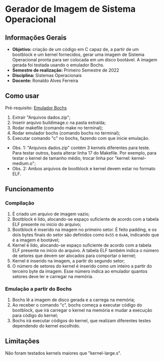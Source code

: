 # Gerador de Imagem de Sistema Operacional

## Informações Gerais
* <b> Objetivo: </b> criação de um código em C capaz de, a partir de um bootblock e um kernel fornecidos, gerar uma imagem de Sistema Operacional pronta para ser colocada em um disco bootável. A imagem gerada foi testada usando o emulador Bochs.
* <b> Semestre de realização: </b> Primeiro Semestre de 2022
* <b> Disciplina: </b> Sistemas Operacionais
* <b> Docente: </b> Ronaldo Alves Ferreira

## Como usar
Pré-requisito: [Emulador Bochs](https://bochs.sourceforge.io/getcurrent.html)

1. Extrair "Arquivos dados.zip";
2. Inserir arquivo buildimage.c na pasta extraída;
3. Rodar makefile (comando make no terminal);
4. Rodar emulador bochs (comando bochs no terminal);
5. Executar comando "c" no bochs, fazendo com que inicie emulação.

* Obs. 1: "Arquivos dados.zip" contém 3 kernels diferentes para teste. Para testar outros, basta alterar linha 17 do Makefile. Por exemplo, para testar o kernel de tamanho médio, trocar linha por "kernel: kernel-medium.o";
* Obs. 2: Ambos arquivos de bootblock e kernel devem estar no formato ELF.

## Funcionamento

### Compilação
1. É criado um arquivo de imagem vazio;
2. Bootblock é lido, alocando-se espaço suficiente de acordo com a tabela ELF presente no início do arquivo;
3. Bootblock é inserido na imagem no primeiro setor. É feito padding, e os dois bytes finais do setor são definidos como `0x55` e `0xAA`, indicando que é a imagem é bootável;
4. Kernel é lido, alocando-se espaço suficiente de acordo com a tabela ELF presente no início do arquivo. A tabela ELF também indica o número de setores que devem ser alocados para comportar o kernel;
5. Kernel é inserido na imagem, a partir do segundo setor;
6. O número de setores do kernel é inserido como um inteiro a partir do terceiro byte da imagem. Esse número indica ao emulador quantos setores deve ler e carregar na memória.

### Emulação a partir do Bochs
1. Bochs lê a imagem de disco gerada e a carrega na memória;
2. Ao receber o comando "c", bochs começa a executar código do bootblock, que irá carregar o kernel na memória e mudar a execução para código do kernel;
3. Bochs irá executar códigos do kernel, que realizam diferentes testes dependendo do kernel escolhido.

## Limitações
Não foram testados kernels maiores que "kernel-large.s".
